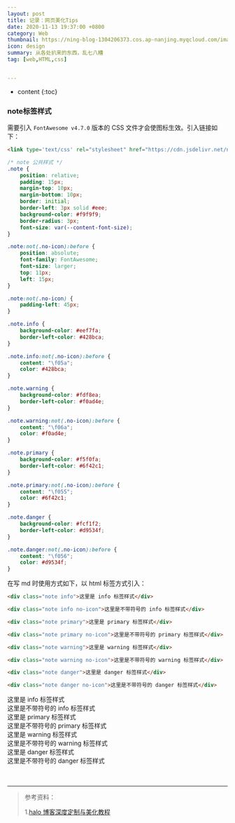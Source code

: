 ```yaml
---
layout: post
title: 记录：网页美化Tips
date: 2020-11-13 19:37:00 +0800
category: Web
thumbnail: https://ning-blog-1304206373.cos.ap-nanjing.myqcloud.com/image/thumbnail/tim-mossholder-GOMhuCj-O9w-unsplash.jpg
icon: design
summary: 从各处扒来的东西，乱七八糟
tag: [web,HTML,css]


---
```


* content
{:toc}
### note标签样式

需要引入 `FontAwesome v4.7.0` 版本的 CSS 文件才会使图标生效。引入链接如下：

```html
<link type='text/css' rel="stylesheet" href="https://cdn.jsdelivr.net/npm/font-awesome@4.7.0/css/font-awesome.min.css" media='all'/>
```

```css
/* note 公共样式 */
.note {
    position: relative;
    padding: 15px;
    margin-top: 10px;
    margin-bottom: 10px;
    border: initial;
    border-left: 3px solid #eee;
    background-color: #f9f9f9;
	border-radius: 3px;
	font-size: var(--content-font-size);
}

.note:not(.no-icon):before {
    position: absolute;
    font-family: FontAwesome;
    font-size: larger;
    top: 11px;
    left: 15px;
}

.note:not(.no-icon) {
    padding-left: 45px;
}

.note.info {
    background-color: #eef7fa;
	border-left-color: #428bca;
}

.note.info:not(.no-icon):before {
    content: "\f05a";
    color: #428bca;
}

.note.warning {
    background-color: #fdf8ea;
    border-left-color: #f0ad4e;
}

.note.warning:not(.no-icon):before {
    content: "\f06a";
    color: #f0ad4e;
}

.note.primary {
    background-color: #f5f0fa;
    border-left-color: #6f42c1;
}

.note.primary:not(.no-icon):before {
    content: "\f055";
    color: #6f42c1;
}

.note.danger {
    background-color: #fcf1f2;
    border-left-color: #d9534f;
}

.note.danger:not(.no-icon):before {
    content: "\f056";
    color: #d9534f;
}
```

在写 md 时使用方式如下，以 html 标签方式引入：

```html
<div class="note info">这里是 info 标签样式</div>

<div class="note info no-icon">这里是不带符号的 info 标签样式</div>

<div class="note primary">这里是 primary 标签样式</div>

<div class="note primary no-icon">这里是不带符号的 primary 标签样式</div>

<div class="note warning">这里是 warning 标签样式</div>

<div class="note warning no-icon">这里是不带符号的 warning 标签样式</div>

<div class="note danger">这里是 danger 标签样式</div>

<div class="note danger no-icon">这里是不带符号的 danger 标签样式</div>
```

<div class="note info">这里是 info 标签样式</div>

<div class="note info no-icon">这里是不带符号的 info 标签样式</div>

<div class="note primary">这里是 primary 标签样式</div>

<div class="note primary no-icon">这里是不带符号的 primary 标签样式</div>

<div class="note warning">这里是 warning 标签样式</div>

<div class="note warning no-icon">这里是不带符号的 warning 标签样式</div>

<div class="note danger">这里是 danger 标签样式</div>

<div class="note danger no-icon">这里是不带符号的 danger 标签样式</div>

<br>

<br>

---

> 参考资料：
>
> 1.<a href='https://bestzuo.cn/posts/halo-beauty.html' target="_blank">halo 博客深度定制与美化教程</a>